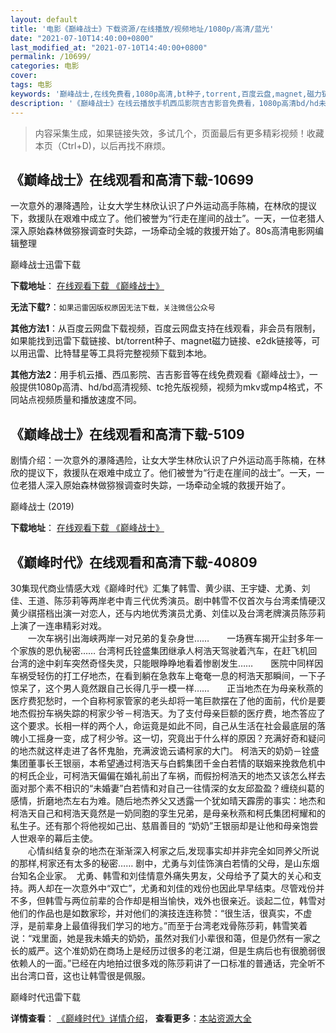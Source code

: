 ```yaml
---
layout: default
title: '电影《巅峰战士》下载资源/在线播放/视频地址/1080p/高清/蓝光'
date: "2021-07-10T14:40:00+0800"
last_modified_at: "2021-07-10T14:40:00+0800"
permalink: /10699/
categories: 电影
cover:
tags: 电影
keywords: '巅峰战士,在线免费看,1080p高清,bt种子,torrent,百度云盘,magnet,磁力链,迅雷下载资源'
description: '《巅峰战士》在线云播放手机西瓜影院吉吉影音免费看，1080p高清bd/hd未删减完整版和tc抢先枪版，mkv/mp4格式，附带bt/torrent种子、magnet/磁力链、百度云盘、网盘资源迅雷下载链接'
---
```


>内容采集生成，如果链接失效，多试几个，页面最后有更多精彩视频！收藏本页（Ctrl+D)，以后再找不麻烦。


## 《巅峰战士》在线观看和高清下载-10699

一次意外的瀑降遇险，让女大学生林欣认识了户外运动高手陈楠，在林欣的提议下，救援队在艰难中成立了。他们被誉为“行走在崖间的战士”。一天，一位老猎人深入原始森林做猕猴调查时失踪，一场牵动全城的救援开始了。80s高清电影网编辑整理


巅峰战士迅雷下载

**下载地址**： [在线观看下载 《巅峰战士》](https://www.993dy.com//vod-detail-id-35947.html) 


**无法下载?**：`如果迅雷因版权原因无法下载，关注微信公众号 `

**其他方法1**：从百度云网盘下载视频，百度云网盘支持在线观看，非会员有限制，如果能找到迅雷下载链接、bt/torrent种子、magnet磁力链接、e2dk链接等，可以用迅雷、比特彗星等工具将完整视频下载到本地。

**其他方法2**：用手机云播、西瓜影院、吉吉影音等在线免费观看《巅峰战士》，一般提供1080p高清、hd/bd高清视频、tc抢先版视频，视频为mkv或mp4格式，不同站点视频质量和播放速度不同。


## 《巅峰战士》在线观看和高清下载-5109

剧情介绍：一次意外的瀑降遇险，让女大学生林欣认识了户外运动高手陈楠，在林欣的提议下，救援队在艰难中成立了。他们被誉为“行走在崖间的战士”。一天，一位老猎人深入原始森林做猕猴调查时失踪，一场牵动全城的救援开始了。


巅峰战士 (2019)

**下载地址**： [在线观看下载 《巅峰战士》](https://www.btbtdy.me/btdy/dy16667.html) 


## 《巅峰时代》在线观看和高清下载-40809

30集现代商业情感大戏《巅峰时代》汇集了韩雪、黄少祺、王宇婕、尤勇、刘佳、王道、陈莎莉等两岸老中青三代优秀演员。剧中韩雪不仅首次与台湾柔情硬汉黄少祺搭档出演一对恋人，还与内地优秀演员尤勇、刘佳以及台湾老牌演员陈莎莉上演了一连串精彩对戏。<br />　　一次车祸引出海峡两岸一对兄弟的复杂身世……　　一场赛车揭开尘封多年一个家族的恩仇秘密…… 台湾柯氏铨盛集团继承人柯浩天驾驶着汽车，在赶飞机回台湾的途中刹车突然奇怪失灵，只能眼睁睁地看着惨剧发生……　　医院中同样因车祸受轻伤的打工仔地杰，在看到躺在急救车上奄奄一息的柯浩天那瞬间，一下子惊呆了，这个男人竟然跟自己长得几乎一模一样&hellip;…　　正当地杰在为母亲秋燕的医疗费犯愁时，一个自称柯家管家的老头却将一笔巨款摆在了他的面前，代价是要地杰假扮车祸失踪的柯家少爷－柯浩天。为了支付母亲巨额的医疗费，地杰答应了这个要求。长相一样的两个人，命运竟是如此不同，自己从生活在社会最底层的落魄小工摇身一变，成了柯少爷。这一切，究竟出于什么样的原因？充满好奇和疑问的地杰就这样走进了各怀鬼胎，充满波诡云谲柯家的大门。 柯浩天的奶奶－铨盛集团董事长王银丽，本希望通过柯浩天与白鹤集团千金白若情的联姻来挽救危机中的柯氏企业，可柯浩天偏偏在婚礼前出了车祸，而假扮柯浩天的地杰又该怎么样去面对那个素不相识的&ldquo;未婚妻&rdquo;白若情和对自己一往情深的女友邱盈盈？缠绕纠葛的感情，折磨地杰左右为难。随后地杰养父又透露一个犹如晴天霹雳的事实：地杰和柯浩天自己和柯浩天竟然是一奶同胞的孪生兄弟，是母亲秋燕和柯氏集团柯耀和的私生子。还有那个将他视如己出、慈眉善目的 “奶奶”王银丽却是让他和母亲饱尝人世艰辛的幕后主使。<br />　　心情纠结复杂的地杰在渐渐深入柯家之后,发现事实却并非完全如同养父所说的那样,柯家还有太多的秘密&hellip;… 剧中，尤勇与刘佳饰演白若情的父母，是山东烟台知名企业家。&nbsp; 尤勇、韩雪和刘佳情意外痛失男友，父母给予了莫大的关心和支持。两人却在一次意外中“双亡”，尤勇和刘佳的戏份也因此早早结束。尽管戏份并不多，但韩雪与两位前辈的合作却是相当愉快，戏外也很亲近。谈起二位，韩雪对他们的作品也是如数家珍，并对他们的演技连连称赞：&ldquo;很生活，很真实，不虚浮，是前辈身上最值得我们学习的地方。&rdquo;而至于台湾老戏骨陈莎莉，韩雪笑着说：“戏里面，她是我未婚夫的奶奶，虽然对我们小辈很和蔼，但是仍然有一家之长的威严。这个准奶奶在商场上是经历过很多的老江湖，但是生病后也有很脆弱很依赖人的一面。&rdquo;已经在内地拍过很多戏的陈莎莉讲了一口标准的普通话，完全听不出台湾口音，这也让韩雪很是佩服。


巅峰时代迅雷下载

**详情查看**： [《巅峰时代》详情介绍](/movie/40809/)， **查看更多**：[本站资源大全](/movie/t/all/)


